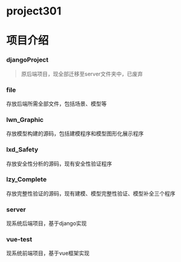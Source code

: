 # project301
# 项目介绍

### djangoProject
> 原后端项目，现全部迁移至server文件夹中，已废弃

### file
存放后端所需全部文件，包括场景、模型等
### lwn_Graphic
存放模型构建的源码，包括建模程序和模型图形化展示程序
### lxd_Safety
存放安全性分析的源码，现有安全性验证程序
### lzy_Complete
存放完整性验证的源码，现有建模、模型完整性验证、模型补全三个程序
### server
现系统后端项目，基于django实现
### vue-test
现系统前端项目，基于vue框架实现
